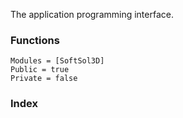 The application programming interface.

### Functions

```@autodocs
Modules = [SoftSol3D]
Public = true
Private = false
```

### Index

```@index
```
